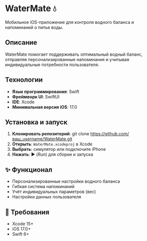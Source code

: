 # WaterMate 💧

Мобильное iOS-приложение для контроля водного баланса и напоминаний о питье воды.

## Описание
WaterMate помогает поддерживать оптимальный водный баланс, отправляя персонализированные напоминания и учитывая индивидуальные потребности пользователя.

## Технологии
- **Язык программирования**: Swift
- **Фреймворк UI**: SwiftUI  
- **IDE**: Xcode
- **Минимальная версия iOS**: 17.0

## Установка и запуск

1. **Клонировать репозиторий**: git clone https://github.com/ваш_username/WaterMate.git
2. **Открыть**: `WaterMate.xcodeproj` в Xcode
3. **Выбрать**: симулятор или подключите iPhone
4. **Нажать**: ▶️ (Run) для сборки и запуска

## ✨ Функционал
- Персонализированные настройки водного баланса
- Гибкая система напоминаний
- Учёт индивидуальных параметров (вес)
- Настройки данных пользователя

## 📝 Требования
- Xcode 15+
- iOS 17.0+
- Swift 6+
